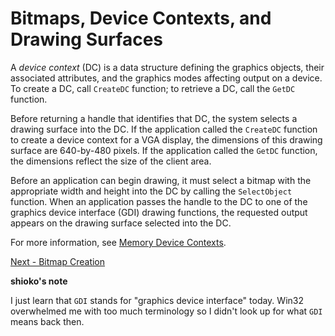<!-- https://docs.microsoft.com/en-us/windows/win32/gdi/bitmaps--device-contexts--and-drawing-surfaces -->

# Bitmaps, Device Contexts, and Drawing Surfaces

A _device context_ (DC) is a data structure defining the graphics objects, their associated attributes, and the graphics modes affecting output on a device. To create a DC, call `CreateDC` function; to retrieve a DC, call the `GetDC` function.

Before returning a handle that identifies that DC, the system selects a drawing surface into the DC. If the application called the `CreateDC` function to create a device context for a VGA display, the dimensions of this drawing surface are 640-by-480 pixels. If the application called the `GetDC` function, the dimensions reflect the size of the client area.

Before an application can begin drawing, it must select a bitmap with the appropriate width and height into the DC by calling the `SelectObject` function. When an application passes the handle to the DC to one of the graphics device interface (GDI) drawing functions, the requested output appears on the drawing surface selected into the DC.

For more information, see [Memory Device Contexts](../../device-contexts/about-device-contexts/device-context-types/memory-device-contexts.md).

<!-- END -->

[Next - Bitmap Creation](./bitmap-creation.md)

__shioko's note__

I just learn that `GDI` stands for "graphics device interface" today. Win32 overwhelmed me with too much terminology so I didn't look up for what `GDI` means back then.
